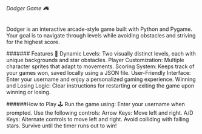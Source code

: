 ###### Dodger Game 🎮
Dodger is an interactive arcade-style game built with Python and Pygame. Your goal is to navigate through levels while avoiding obstacles and striving for the highest score.

####### Features 🚀
Dynamic Levels: Two visually distinct levels, each with unique backgrounds and star obstacles.
Player Customization: Multiple character sprites that adapt to movements.
Scoring System: Keeps track of your games won, saved locally using a JSON file.
User-Friendly Interface: Enter your username and enjoy a personalized gaming experience.
Winning and Losing Logic: Clear instructions for restarting or exiting the game upon winning or losing.


######How to Play 🕹️
Run the game using:
Enter your username when prompted.
Use the following controls:
Arrow Keys: Move left and right.
A/D Keys: Alternate controls to move left and right.
Avoid colliding with falling stars.
Survive until the timer runs out to win!
